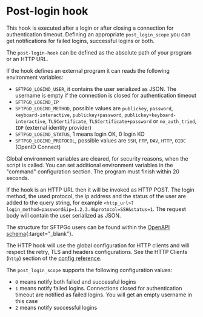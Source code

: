# Post-login hook

This hook is executed after a login or after closing a connection for authentication timeout. Defining an appropriate `post_login_scope` you can get notifications for failed logins, successful logins or both.

The `post-login-hook` can be defined as the absolute path of your program or an HTTP URL.

If the hook defines an external program it can reads the following environment variables:

- `SFTPGO_LOGIND_USER`, it contains the user serialized as JSON. The username is empty if the connection is closed for authentication timeout
- `SFTPGO_LOGIND_IP`
- `SFTPGO_LOGIND_METHOD`, possible values are `publickey`, `password`, `keyboard-interactive`, `publickey+password`, `publickey+keyboard-interactive`, `TLSCertificate`, `TLSCertificate+password` or `no_auth_tried`, `IDP` (external identity provider)
- `SFTPGO_LOGIND_STATUS`, 1 means login OK, 0 login KO
- `SFTPGO_LOGIND_PROTOCOL`, possible values are `SSH`, `FTP`, `DAV`, `HTTP`, `OIDC` (OpenID Connect)

Global environment variables are cleared, for security reasons, when the script is called. You can set additional environment variables in the "command" configuration section.
The program must finish within 20 seconds.

If the hook is an HTTP URL then it will be invoked as HTTP POST. The login method, the used protocol, the ip address and the status of the user are added to the query string, for example `<http_url>?login_method=password&ip=1.2.3.4&protocol=SSH&status=1`.
The request body will contain the user serialized as JSON.

The structure for SFTPGo users can be found within the [OpenAPI schema](https://github.com/drakkan/sftpgo/blob/main/openapi/openapi.yaml){:target="_blank"}.

The HTTP hook will use the global configuration for HTTP clients and will respect the retry, TLS and headers configurations. See the HTTP Clients (`http`) section of the [config reference](config-file.md#http-clients).

The `post_login_scope` supports the following configuration values:

- `0` means notify both failed and successful logins
- `1` means notify failed logins. Connections closed for authentication timeout are notified as failed logins. You will get an empty username in this case
- `2` means notify successful logins

